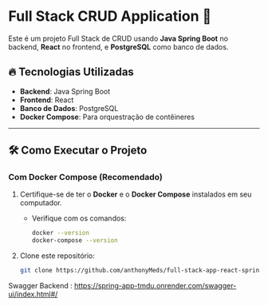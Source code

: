 # Full Stack CRUD Application 🚀

Este é um projeto Full Stack de CRUD usando **Java Spring Boot** no backend, **React** no frontend, e **PostgreSQL** como banco de dados.

## 🔥 Tecnologias Utilizadas
- **Backend**: Java Spring Boot
- **Frontend**: React
- **Banco de Dados**: PostgreSQL
- **Docker Compose**: Para orquestração de contêineres

---

## 🛠️ Como Executar o Projeto

### Com Docker Compose (Recomendado)
1. Certifique-se de ter o **Docker** e o **Docker Compose** instalados em seu computador.
   - Verifique com os comandos:
     ```bash
     docker --version
     docker-compose --version
     ```

2. Clone este repositório:
   ```bash
   git clone https://github.com/anthonyMeds/full-stack-app-react-spring.git
   

Swagger Backend : 
https://spring-app-tmdu.onrender.com/swagger-ui/index.html#/
